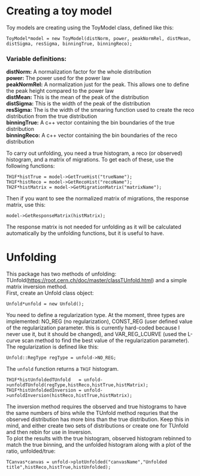 # Creating a toy model
Toy models are creating using the ToyModel class, defined like this:  
```
ToyModel*model = new ToyModel(distNorm, power, peakNormRel, distMean, distSigma, resSigma, binningTrue, binningReco);
``` 

### Variable definitions:  
**distNorm:** A normalization factor for the whole distribution  
**power:** The power used for the power law  
**peakNormRel:** A normalization just for the peak. This allows one to define the peak height compared to the power law  
**distMean:** This is the mean of the peak of the distribution  
**distSigma:** This is the width of the peak of the distribution  
**resSigma:** The is the width of the smearing function used to create the reco distribution from the true distribution  
**binningTrue:** A c++ vector containing the bin boundaries of the true distribution  
**binningReco:** A c++ vector containing the bin boundaries of the reco distribution  

To carry out unfolding, you need a true histogram, a reco (or observed) histogram, and a matrix of migrations. To get each of these, use the following functions:  
```
TH1F*histTrue = model->GetTrueHist("trueName");   
TH1F*histReco = model->GetRecoHist("recoName");  
TH2F*histMatrix = model->GetMigrationMatrix("matrixName");
```  

Then if you want to see the normalized matrix of migrations, the response matrix, use this:  
```
model->GetResponseMatrix(histMatrix);
```
The response matrix is not needed for unfolding as it will be calculated automatically by the unfolding functions, but it is useful to have.  

# Unfolding
This package has two methods of unfolding: TUnfold(https://root.cern.ch/doc/master/classTUnfold.html) and a simple matrix inversion method.  
First, create an Unfold class object:  
```
Unfold*unfold = new Unfold();
```
You need to define a regularization type. At the moment, three types are implemented: NO_REG (no regularization), CONST_REG (user defined value of the regularization parameter. this is currently hard-coded because I never use it, but it should be changed), and VAR_REG_LCURVE (used the L-curve scan method to find the best value of the regularization parameter).  
The regularization is defined like this:
```
Unfold::RegType regType = unfold->NO_REG;
``` 
The `unfold` function returns a `TH1F` histogram. 
```
TH1F*histUnfoldedTUnfold   = unfold->unfoldTUnfold(regType,histReco,histTrue,histMatrix);
TH1F*histUnfoldedInversion = unfold->unfoldInversion(histReco,histTrue,histMatrix);
```
The inversion method requires the observed and true histograms to have the same numbers of bins while the TUnfold method requries that the observed distribution has more bins than the true distribution. Keep this in mind, and either create two sets of distributions or create one for TUnfold and then rebin for use in Inversion.  
To plot the results with the true histogram, observed histogram rebinned to match the true binning, and the unfolded histogram along with a plot of the ratio, unfolded/true:  
```
TCanvas*canvas = unfold->plotUnfolded("canvasName","Unfolded title",histReco,histTrue,histUnfolded);
```

